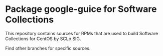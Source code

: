 # Package google-guice for Software Collections

This repository contains sources for RPMs that are used
to build Software Collections for CentOS by SCLo SIG.

Find other branches for specific sources.
